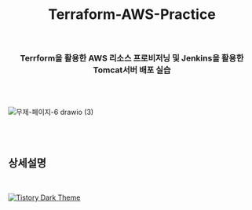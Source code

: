 <div align="center">
<h1>Terraform-AWS-Practice</h1>
<br>
<h3> Terrform을 활용한 AWS 리소스 프로비저닝 및 Jenkins을 활용한 Tomcat서버 배포 실습</h3>
</div>

<br>
<br>


![무제-페이지-6 drawio (3)](https://github.com/mgKang3646/Terraform_Apache/assets/80077569/4ab92ebf-3e18-4e19-8cbb-9fa9e92d1988)

<br>
<br>

## 상세설명 
<br> 

[![Tistory Dark Theme](https://tistory-readme-stats.vercel.app/api?name=lordofkangs&postId=579&description=Vue.js%20Electron%20Python%20%EC%8B%A4%ED%96%89%EA%B8%B0&color=dark)](https://lordofkangs.tistory.com/579)
